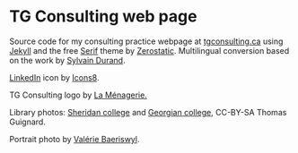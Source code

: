 # TG Consulting web page

Source code for my consulting practice webpage at [tgconsulting.ca](https://tgconsulting.ca) 
using [Jekyll](https://jekyllrb.com/) and the free 
[Serif](https://www.zerostatic.io/theme/jekyll-serif/) theme by [Zerostatic](https://www.zerostatic.io/).
Multilingual conversion based on the work by [Sylvain Durand](https://sylvaindurand.org/making-jekyll-multilingual/).

[LinkedIn](https://icons8.com/icon/8808/linkedin) icon by [Icons8](https://icons8.com).

TG Consulting logo by [La Ménagerie.](http://lamenagerie.ch/)

Library photos: [Sheridan college](https://www.flickr.com/photos/timtom/45623819352/) 
and [Georgian college](https://www.flickr.com/photos/timtom/40937671973/),
CC-BY-SA Thomas Guignard.

Portrait photo by [Valérie Baeriswyl](https://valeriebaeriswyl.com/).